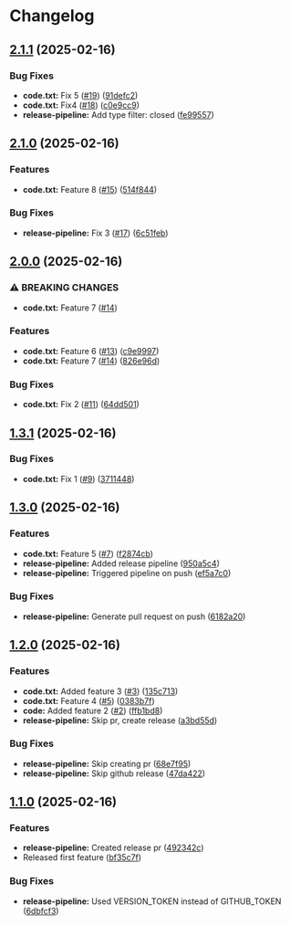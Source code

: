 # Changelog

## [2.1.1](https://github.com/mihben/pipeline-sandbox/compare/v2.1.0...v2.1.1) (2025-02-16)


### Bug Fixes

* **code.txt:** Fix 5 ([#19](https://github.com/mihben/pipeline-sandbox/issues/19)) ([91defc2](https://github.com/mihben/pipeline-sandbox/commit/91defc288d5a271d401a143d24cdd9d2b3ad6fce))
* **code.txt:** Fix4 ([#18](https://github.com/mihben/pipeline-sandbox/issues/18)) ([c0e9cc9](https://github.com/mihben/pipeline-sandbox/commit/c0e9cc98ebd86a5cb4b3597834375613cd3b54dd))
* **release-pipeline:** Add type filter: closed ([fe99557](https://github.com/mihben/pipeline-sandbox/commit/fe99557fd0944266b479a066ea5c7143182fef51))

## [2.1.0](https://github.com/mihben/pipeline-sandbox/compare/v2.0.0...v2.1.0) (2025-02-16)


### Features

* **code.txt:** Feature 8 ([#15](https://github.com/mihben/pipeline-sandbox/issues/15)) ([514f844](https://github.com/mihben/pipeline-sandbox/commit/514f844e1ec2ca9bc83e4d7e65dafb86188b7221))


### Bug Fixes

* **release-pipeline:** Fix 3 ([#17](https://github.com/mihben/pipeline-sandbox/issues/17)) ([6c51feb](https://github.com/mihben/pipeline-sandbox/commit/6c51feb39773a4714a126212139ab5c278fdbe6d))

## [2.0.0](https://github.com/mihben/pipeline-sandbox/compare/v1.3.1...v2.0.0) (2025-02-16)


### ⚠ BREAKING CHANGES

* **code.txt:** Feature 7 ([#14](https://github.com/mihben/pipeline-sandbox/issues/14))

### Features

* **code.txt:** Feature 6 ([#13](https://github.com/mihben/pipeline-sandbox/issues/13)) ([c9e9997](https://github.com/mihben/pipeline-sandbox/commit/c9e9997260b5b3dc0c75a628eea9ab3c75f872c7))
* **code.txt:** Feature 7 ([#14](https://github.com/mihben/pipeline-sandbox/issues/14)) ([826e96d](https://github.com/mihben/pipeline-sandbox/commit/826e96d591596ff1c7ce9e9b49a9983d786cac00))


### Bug Fixes

* **code.txt:** Fix 2 ([#11](https://github.com/mihben/pipeline-sandbox/issues/11)) ([64dd501](https://github.com/mihben/pipeline-sandbox/commit/64dd501cceaa67d88969db67ec07190a45ce6ab3))

## [1.3.1](https://github.com/mihben/pipeline-sandbox/compare/v1.3.0...v1.3.1) (2025-02-16)


### Bug Fixes

* **code.txt:** Fix 1 ([#9](https://github.com/mihben/pipeline-sandbox/issues/9)) ([3711448](https://github.com/mihben/pipeline-sandbox/commit/371144863b813e6a3a4f05e85e6583fb68da1b6b))

## [1.3.0](https://github.com/mihben/pipeline-sandbox/compare/v1.2.0...v1.3.0) (2025-02-16)


### Features

* **code.txt:** Feature 5 ([#7](https://github.com/mihben/pipeline-sandbox/issues/7)) ([f2874cb](https://github.com/mihben/pipeline-sandbox/commit/f2874cb64837a95240e40d1cd8c980f984f326a4))
* **release-pipeline:** Added release pipeline ([950a5c4](https://github.com/mihben/pipeline-sandbox/commit/950a5c47cee96c5ece12f3a638221a31b64401a3))
* **release-pipeline:** Triggered pipeline on push ([ef5a7c0](https://github.com/mihben/pipeline-sandbox/commit/ef5a7c0c9a35871ed137faba9d03dd91fe1ab69a))


### Bug Fixes

* **release-pipeline:** Generate pull request on push ([6182a20](https://github.com/mihben/pipeline-sandbox/commit/6182a204f80d50f7251bdcd3e84e4a7ab5de9054))

## [1.2.0](https://github.com/mihben/pipeline-sandbox/compare/v1.1.0...v1.2.0) (2025-02-16)


### Features

* **code.txt:** Added feature 3 ([#3](https://github.com/mihben/pipeline-sandbox/issues/3)) ([135c713](https://github.com/mihben/pipeline-sandbox/commit/135c7137e1f113d5c3bf19efabe2697960f30ba7))
* **code.txt:** Feature 4 ([#5](https://github.com/mihben/pipeline-sandbox/issues/5)) ([0383b7f](https://github.com/mihben/pipeline-sandbox/commit/0383b7f5e30ff1761ab7d9e86fe87c714c7ab4a9))
* **code:** Added feature 2 ([#2](https://github.com/mihben/pipeline-sandbox/issues/2)) ([ffb1bd8](https://github.com/mihben/pipeline-sandbox/commit/ffb1bd84371219ab9721d47812c03f6b4bc21d5b))
* **release-pipeline:** Skip pr, create release ([a3bd55d](https://github.com/mihben/pipeline-sandbox/commit/a3bd55d5f8433542ca0279e6df59f83b551f8e4b))


### Bug Fixes

* **release-pipeline:** Skip creating pr ([68e7f95](https://github.com/mihben/pipeline-sandbox/commit/68e7f9550963c65bec34faf50e2201dd1dd9fa92))
* **release-pipeline:** Skip github release ([47da422](https://github.com/mihben/pipeline-sandbox/commit/47da42217e0f1cd98b2ae4f584a46908c0950037))

## [1.1.0](https://github.com/mihben/pipeline-sandbox/compare/1.0.0...v1.1.0) (2025-02-16)


### Features

* **release-pipeline:** Created release pr ([492342c](https://github.com/mihben/pipeline-sandbox/commit/492342ce642387d079c8ab8736299141d2630b73))
* Released first feature ([bf35c7f](https://github.com/mihben/pipeline-sandbox/commit/bf35c7ff525dd9cc910d2749907a05e6bc1f8f0e))


### Bug Fixes

* **release-pipeline:** Used VERSION_TOKEN instead of GITHUB_TOKEN ([6dbfcf3](https://github.com/mihben/pipeline-sandbox/commit/6dbfcf3cdf72b3f30a5f49d71f65c9045df0389d))
